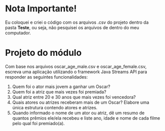 # Nota Importante!

Eu coloquei e criei o código com os arquivos .csv do projeto dentro da pasta **Teste**, ou seja, não pesquisei os arquivos de dentro do meu computador. 

# Projeto do módulo

Com base nos arquivos oscar_age_male.csv e oscar_age_female.csv, escreva uma aplicação utilizando o framework Java Streams API para responder as seguintes funcionalidades:

1. Quem foi o ator mais jovem a ganhar um Oscar?
2. Quem foi a atriz que mais vezes foi premiada?
3. Qual atriz entre 20 e 30 anos que mais vezes foi vencedora?
4. Quais atores ou atrizes receberam mais de um Oscar? Elabore uma única estrutura contendo atores e atrizes.
5. Quando informado o nome de um ator ou atriz, dê um resumo de quantos prêmios ele/ela recebeu e liste ano, idade e nome de cada filme pelo qual foi premiado(a).
